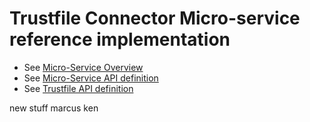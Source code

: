 # Trustfile Connector Micro-service reference implementation

* See [Micro-Service Overview](https://github.com/Avalara/TrustfileTestConnector/blob/master/MicroServiceOverview.md)
* See [Micro-Service API definition](https://github.com/Avalara/TrustfileTestConnector/blob/master/MicroServiceAPI.md)
* See [Trustfile API definition](https://github.com/Avalara/TrustfileTestConnector/blob/master/TrustfileAPI.md)
 
new stuff
marcus
ken
 
